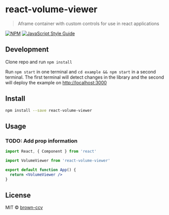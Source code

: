 # react-volume-viewer

> Aframe container with custom controls for use in react applications

[![NPM](https://img.shields.io/npm/v/react-volume-viewer.svg)](https://www.npmjs.com/package/react-volume-viewer) [![JavaScript Style Guide](https://img.shields.io/badge/code_style-standard-brightgreen.svg)](https://standardjs.com)

## Development

Clone repo and run `npm install`

Run `npm start` in one terminal and `cd example && npm start` in a second terminal. The first terminal will detect changes in the library and the second will deploy the example on [http://localhost:3000](http://localhost:3000)

## Install

```bash
npm install --save react-volume-viewer
```

## Usage

### TODO: Add prop information

```jsx
import React, { Component } from 'react'

import VolumeViewer from 'react-volume-viewer'

export default function App() {
  return <VolumeViewer />
}
```

## License

MIT © [brown-ccv](https://github.com/brown-ccv)
